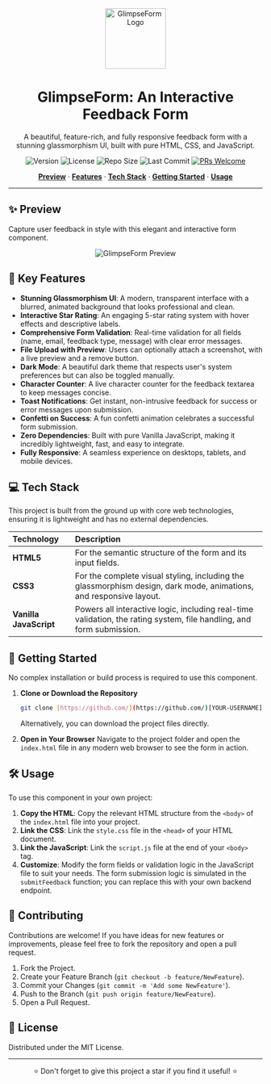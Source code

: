 <div align="center">
  <img src="assets/logo.png" alt="GlimpseForm Logo" width="120">
  <h1>GlimpseForm: An Interactive Feedback Form</h1>
  <p>A beautiful, feature-rich, and fully responsive feedback form with a stunning glassmorphism UI, built with pure HTML, CSS, and JavaScript.</p>
  
  <p>
    <img src="https://img.shields.io/badge/Version-1.0-blue" alt="Version">
    <img src="https://img.shields.io/github/license/[YOUR-USERNAME]/[YOUR-REPONAME]" alt="License">
    <img src="https://img.shields.io/github/repo-size/[YOUR-USERNAME]/[YOUR-REPONAME]" alt="Repo Size">
    <img src="https://img.shields.io/github/last-commit/[YOUR-USERNAME]/[YOUR-REPONAME]" alt="Last Commit">
    <a href="https://github.com/[YOUR-USERNAME]/[YOUR-REPONAME]/pulls"><img src="https://img.shields.io/badge/PRs-welcome-brightgreen.svg" alt="PRs Welcome"></a>
  </p>
</div>

<p align="center">
  <a href="#-preview"><strong>Preview</strong></a> ·
  <a href="#-features"><strong>Features</strong></a> ·
  <a href="#-tech-stack"><strong>Tech Stack</strong></a> ·
  <a href="#-getting-started"><strong>Getting Started</strong></a> ·
  <a href="#-usage"><strong>Usage</strong></a>
</p>

---

## ✨ Preview

Capture user feedback in style with this elegant and interactive form component.

<div align="center">
  <img src="assets/preview.jpg" alt="GlimpseForm Preview">
</div>

## 🌟 Key Features

-   **Stunning Glassmorphism UI**: A modern, transparent interface with a blurred, animated background that looks professional and clean.
-   **Interactive Star Rating**: An engaging 5-star rating system with hover effects and descriptive labels.
-   **Comprehensive Form Validation**: Real-time validation for all fields (name, email, feedback type, message) with clear error messages.
-   **File Upload with Preview**: Users can optionally attach a screenshot, with a live preview and a remove button.
-   **Dark Mode**: A beautiful dark theme that respects user's system preferences but can also be toggled manually.
-   **Character Counter**: A live character counter for the feedback textarea to keep messages concise.
-   **Toast Notifications**: Get instant, non-intrusive feedback for success or error messages upon submission.
-   **Confetti on Success**: A fun confetti animation celebrates a successful form submission.
-   **Zero Dependencies**: Built with pure Vanilla JavaScript, making it incredibly lightweight, fast, and easy to integrate.
-   **Fully Responsive**: A seamless experience on desktops, tablets, and mobile devices.

## 💻 Tech Stack

This project is built from the ground up with core web technologies, ensuring it is lightweight and has no external dependencies.

| Technology | Description |
| :--- | :--- |
| **HTML5** | For the semantic structure of the form and its input fields. |
| **CSS3** | For the complete visual styling, including the glassmorphism design, dark mode, animations, and responsive layout. |
| **Vanilla JavaScript** | Powers all interactive logic, including real-time validation, the rating system, file handling, and form submission. |

## 🚀 Getting Started

No complex installation or build process is required to use this component.

1.  **Clone or Download the Repository**
    ```bash
    git clone [https://github.com/](https://github.com/)[YOUR-USERNAME]/[YOUR-REPONAME].git
    ```
    Alternatively, you can download the project files directly.

2.  **Open in Your Browser**
    Navigate to the project folder and open the `index.html` file in any modern web browser to see the form in action.

## 🛠️ Usage

To use this component in your own project:

1.  **Copy the HTML**: Copy the relevant HTML structure from the `<body>` of the `index.html` file into your project.
2.  **Link the CSS**: Link the `style.css` file in the `<head>` of your HTML document.
3.  **Link the JavaScript**: Link the `script.js` file at the end of your `<body>` tag.
4.  **Customize**: Modify the form fields or validation logic in the JavaScript file to suit your needs. The form submission logic is simulated in the `submitFeedback` function; you can replace this with your own backend endpoint.

## 🤝 Contributing

Contributions are welcome! If you have ideas for new features or improvements, please feel free to fork the repository and open a pull request.

1.  Fork the Project.
2.  Create your Feature Branch (`git checkout -b feature/NewFeature`).
3.  Commit your Changes (`git commit -m 'Add some NewFeature'`).
4.  Push to the Branch (`git push origin feature/NewFeature`).
5.  Open a Pull Request.

## 📜 License

Distributed under the MIT License.

---

<p align="center">
  ⭐ Don't forget to give this project a star if you find it useful! ⭐
</p>